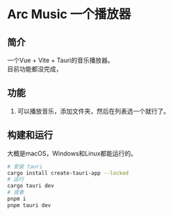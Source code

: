 # Arc Music 一个播放器
## 简介
一个Vue + Vite + Tauri的音乐播放器。 \
目前功能都没完成， 

## 功能

1. 可以播放音乐，添加文件夹，然后在列表选一个就行了。

## 构建和运行
大概是macOS，Windows和Linux都能运行的。 
```bash
# 安装 tauri
cargo install create-tauri-app --locked
# 运行
cargo tauri dev
# 或者
pnpm i
pnpm tauri dev
```